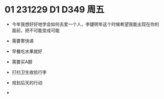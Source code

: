 # 01 231229 D1 D349 周五

* 今年我想好好地学会如何去爱一个人，李婕明年这个时候希望我能出现在你的面前，把不可能变成可能
* 需要寄快递
* 早餐吃水果就好

* 需要买A醇
* 打扫卫生收拾行李
* 规划后天的行动
* 

